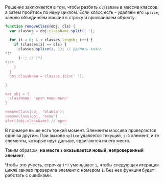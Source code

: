 Решение заключается в том, чтобы разбить `className` в массив классов, а затем пройтись по нему циклом. Если класс есть - удаляем его `splice`, заново объединяем массив в строку и присваиваем объекту.

```js run
function removeClass(obj, cls) {
  var classes = obj.className.split(' ');

  for (i = 0; i < classes.length; i++) {
    if (classes[i] == cls) {
      classes.splice(i, 1); // удалить класс
*!*
      i--; // (*)
*/!*
    }
  }
  obj.className = classes.join(' ');

}

var obj = {
  className: 'open menu menu'
}

removeClass(obj, 'blabla');
removeClass(obj, 'menu')
alert(obj.className) // open
```

В примере выше есть тонкий момент. Элементы массива проверяются один за другим. При вызове `splice` удаляется текущий, `i-й` элемент, и те элементы, которые идут дальше, сдвигаются на его место.

Таким образом, **на месте `i` оказывается новый, непроверенный элемент**.

Чтобы это учесть, строчка `(*)` уменьшает `i`, чтобы следующая итерация цикла заново проверила  элемент с номером `i`. Без нее функция будет работать с ошибками.
